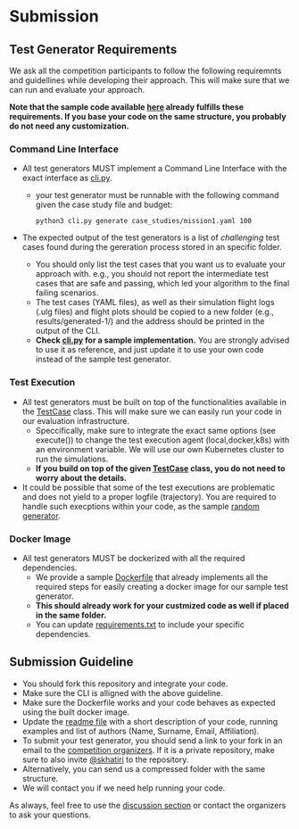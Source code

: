 # Submission

## Test Generator Requirements

We ask all the competition participants to follow the following requiremnts and guidellines while developing their approach. This will make sure that we can run and evaluate your approach.

**Note that the sample code available [here](../snippets/) already fulfills these requirements. If you base your code on the same structure, you probably do not need any customization.**

### Command Line Interface

- All test generators MUST implement a Command Line Interface with the exact interface as [cli.py](../snippets/cli.py).
  - your test generator must be runnable with the following command given the case study file and budget:

    `python3 cli.py generate case_studies/mission1.yaml 100`

- The expected output of the test generators is a list of *challenging* test cases found during the gereration process stored in an specific folder.
  - You should only list the test cases that you want us to evaluate your approach with. e.g., you should not report the intermediate test cases that are safe and passing, which led your algorithm to the final failing scenarios.  
  - The test cases (YAML files), as well as their simulation flight logs (.ulg files) and flight plots should be copied to a new folder (e.g., results/generated-1/) and the address should be printed in the output of the CLI.
  - **Check [cli.py](../snippets/cli.py) for a sample implementation.** You are strongly advised to use it as reference, and just update it to use your own code instead of the sample test generator.

### Test Execution

- All test generators must be built on top of the functionalities available in the [TestCase](../snippets/testcase.py) class. This will make sure we can easily run your code in our evaluation infrastructure.
  - Speccifically, make sure to integrate the exact same options (see execute()) to change the test execution agent (local,docker,k8s) with an environment variable. We will use our own Kubernetes cluster to run the simulations.
  - **If you build on top of the given [TestCase](../snippets/testcase.py) class, you do not need to worry about the details.**
- It could be possible that some of the test executions are problematic and does not yield to a proper logfile (trajectory). You are required to handle such execptions within your code, as the sample [random generator](../snippets/random_generator.py).

### Docker Image

- All test generators MUST be dockerized with all the required dependencies.
  - We provide a sample [Dockerfile](../snippets/Dockerfile) that already implements all the required steps for easily creating a docker image for our sample test generator.
  - **This should already work for your custmized code as well if placed in the same folder.**
  - You can update [requirements.txt](../snippets/requirements.txt) to include your specific dependencies.

## Submission Guideline  

- You should fork this repository and integrate your code.
- Make sure the CLI is alligned with the above guideline.
- Make sure the Dockerfile works and your code behaves as expected using the built docker image.
- Update the [readme file](../snippets/README.md) with a short description of your code, running examples and list of authors (Name, Surname, Email, Affiliation).
- To submit your test generator, you should send a link to your fork in an email to the [competition organizers](../README.md#contacts). If it is a private repository, make sure to also invite [@skhatiri](https://github.com/skhatiri) to the repository.
- Alternatively, you can send us a compressed folder with the same structure.
- We will contact you if we need help running your code.

As always, feel free to use the [discussion section]((https://github.com/skhatiri/UAV-Testing-Competition/discussions)) or contact the organizers to ask your questions.